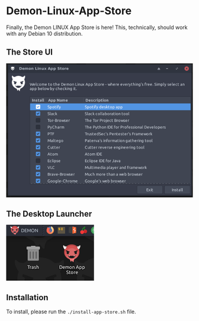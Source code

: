 # Demon-Linux-App-Store
Finally, the Demon LINUX App Store is here! This, technically, should work with any Debian 10 distribution.
## The Store UI
![Demon App Store Screenshot](images/demon-app-store.png)

## The Desktop Launcher
![Demon Desktop Launcher Screenshot](images/demon-desktop-icon.png)

## Installation
To install, please run the ```./install-app-store.sh``` file.

